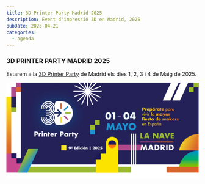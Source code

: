 ```yaml
---
title: 3D Printer Party Madrid 2025
description: Event d'impressió 3D en Madrid, 2025
pubDate: 2025-04-21
categories:
  - agenda
---
```


### 3D PRINTER PARTY MADRID 2025

Estarem a la [3D Printer Party](https://3dprinterparty.es/) de Madrid els dies 1, 2, 3 i 4 de Maig de 2025.

![](images/Banner_principa_BG_2025.jpg)
